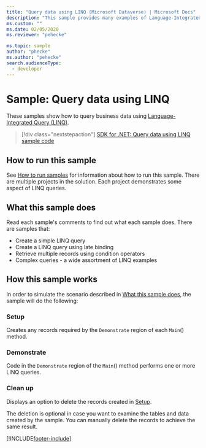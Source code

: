 ```yaml
---
title: "Query data using LINQ (Microsoft Dataverse) | Microsoft Docs" 
description: "This sample provides many examples of Language-Integrated Query (LINQ) with data from Dataverse." 
ms.custom: ""
ms.date: 02/05/2020
ms.reviewer: "pehecke"

ms.topic: sample
author: "phecke" 
ms.author: "pehecke"
search.audienceType:
  - developer
---
```


# Sample: Query data using LINQ

These samples show how to query business data using [Language-Integrated Query (LINQ)](/dotnet/csharp/programming-guide/concepts/linq/introduction-to-linq-queries).

> [!div class="nextstepaction"]
> [SDK for .NET: Query data using LINQ sample code](https://github.com/microsoft/PowerApps-Samples/tree/master/dataverse/orgsvc/CSharp/QueriesUsingLINQ)

## How to run this sample

See [How to run samples](https://github.com/microsoft/PowerApps-Samples/blob/master/dataverse/README.md) for information about how to run this sample. There are multiple projects in the solution. Each project demonstrates some aspect of LINQ queries.

## What this sample does

Read each sample's comments to find out what each sample does. There are samples that:

- Create a simple LINQ query
- Create a LINQ query using late binding
- Retrieve multiple records using condition operators
- Complex queries - a wide assortment of LINQ examples

## How this sample works

In order to simulate the scenario described in [What this sample does](#what-this-sample-does), the sample will do the following:

### Setup

Creates any records required by the `Demonstrate` region of each `Main`() method.

### Demonstrate

Code in the `Demonstrate` region of the `Main`() method performs one or more LINQ queries.

### Clean up

Displays an option to delete the records created in [Setup](#setup).

The deletion is optional in case you want to examine the tables and data created by the sample. You can manually delete the records to achieve the same result.

[!INCLUDE[footer-include](../../../../includes/footer-banner.md)]
